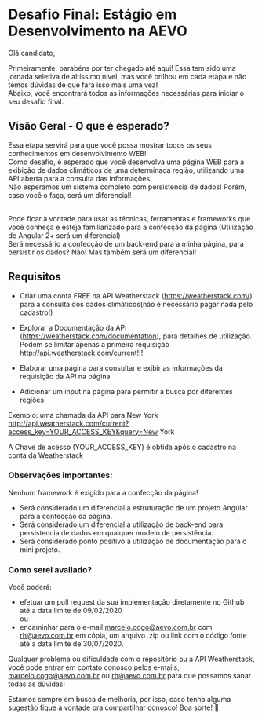 # Desafio Final: Estágio em Desenvolvimento na AEVO

Olá candidato,

Primeiramente, parabéns por ter chegado até aqui! Essa tem sido uma jornada seletiva de altíssimo nível, mas você brilhou em cada etapa e não temos dúvidas de que fará isso mais uma vez!<br>
Abaixo, você encontrará todos as informações necessárias para iniciar o seu desafio final.

## Visão Geral - O que é esperado?
Essa etapa servirá para que você possa mostrar todos os seus conhecimentos em desenvolvimento WEB! <br>
Como desafio, é esperado que você desenvolva uma página WEB  para a exibição de dados climáticos de uma determinada região, utilizando uma API aberta para a consulta das informações. <br>
Não esperamos um sistema completo com persistencia de dados! Porém, caso você o faça, será um diferencial!<br><br>

Pode ficar à vontade para usar as técnicas, ferramentas e frameworks que você conheça e esteja familiarizado para a confecção da página (Utilização de Angular 2+ será um diferencial)<br>
Será necessário a confecção de um back-end para a minha página, para persistir os dados? Não! Mas também será um diferencial! <br>

## Requisitos
- Criar uma conta FREE na API Weatherstack (https://weatherstack.com/) para a consulta dos dados climáticos(não é necessário pagar nada pelo cadastro!)

- Explorar a Documentação da API (https://weatherstack.com/documentation), para detalhes de utilização. Podem se limitar apenas a primeira requisição http://api.weatherstack.com/current!!!

- Elaborar uma página para consultar e exibir as informações da requisição da API na página

- Adicionar um input na página para permitir a busca por diferentes regiões.<br>

Exemplo: uma chamada da API para New York 
http://api.weatherstack.com/current?access_key=YOUR_ACCESS_KEY&query=New York

A Chave de acesso (YOUR_ACCESS_KEY) é obtida após o cadastro na conta da Weatherstack

### Observações importantes:
Nenhum framework é exigido para a confecção da página!<br>

- Será considerado um diferencial a estruturação de um projeto Angular para a confecção da página.<br>
- Será considerado um diferencial a utilização de back-end para persistencia de dados em qualquer modelo de persistência.<br>
- Será considerado ponto positivo a utilização de documentação para o mini projeto.<br>

### Como serei avaliado?
Você poderá:
- efetuar um pull request da sua implementação diretamente no Github até a data limite de 09/02/2020 <br>
ou  
- encaminhar para o e-mail marcelo.cogo@aevo.com.br com rh@aevo.com.br em cópia, um arquivo .zip ou link com o código fonte até a data limite de 30/07/2020. <br>

Qualquer problema ou dificuldade com o repositório ou a API Weatherstack, você pode entrar em contato conosco pelos e-mails, marcelo.cogo@aevo.com.br ou rh@aevo.com.br para que possamos sanar todas as dúvidas!

Estamos sempre em busca de melhoria, por isso, caso tenha alguma sugestão fique à vontade pra compartilhar conosco! Boa sorte! 💛

